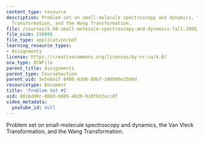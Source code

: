 ```yaml
---
content_type: resource
description: Problem set on small-molecule spectroscopy and dynamics, the Van Vleck
  Transformation, and the Wang Transformation.
file: /courses/5-80-small-molecule-spectroscopy-and-dynamics-fall-2008/881bdd0c860db08546208c0f632acc8f_ps1_1982.pdf
file_size: 150086
file_type: application/pdf
learning_resource_types:
- Assignments
license: https://creativecommons.org/licenses/by-nc-sa/4.0/
ocw_type: OCWFile
parent_title: Assignments
parent_type: CourseSection
parent_uid: 5e5e8a1f-8400-93d0-89b7-18d990e250dd
resourcetype: Document
title: 'Problem Set #1'
uid: 881bdd0c-860d-b085-4620-8c0f632acc8f
video_metadata:
  youtube_id: null
---
```

Problem set on small-molecule spectroscopy and dynamics, the Van Vleck Transformation, and the Wang Transformation.